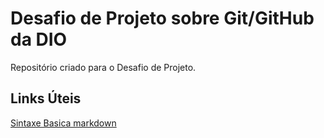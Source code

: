 # Desafio de Projeto sobre Git/GitHub da DIO
Repositório criado para o Desafio de Projeto.

## Links Úteis
[Sintaxe Basica markdown](https://wwww.markdownguide.org/basic-syntax/)

